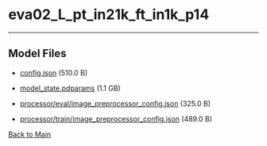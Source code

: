 
# eva02_L_pt_in21k_ft_in1k_p14
---



## Model Files

- [config.json](https://paddlenlp.bj.bcebos.com/models/community/paddlemix/EVA/EVA02/eva02_L_pt_in21k_ft_in1k_p14/config.json) (510.0 B)

- [model_state.pdparams](https://paddlenlp.bj.bcebos.com/models/community/paddlemix/EVA/EVA02/eva02_L_pt_in21k_ft_in1k_p14/model_state.pdparams) (1.1 GB)

- [processor/eval/image_preprocessor_config.json](https://paddlenlp.bj.bcebos.com/models/community/paddlemix/EVA/EVA02/eva02_L_pt_in21k_ft_in1k_p14/processor/eval/image_preprocessor_config.json) (325.0 B)

- [processor/train/image_preprocessor_config.json](https://paddlenlp.bj.bcebos.com/models/community/paddlemix/EVA/EVA02/eva02_L_pt_in21k_ft_in1k_p14/processor/train/image_preprocessor_config.json) (489.0 B)


[Back to Main](../../../../)